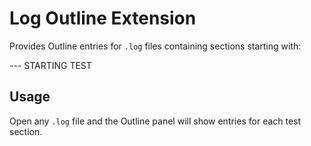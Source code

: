 # Log Outline Extension

Provides Outline entries for `.log` files containing sections starting with:

  --- STARTING TEST <test-name>

  
## Usage

Open any `.log` file and the Outline panel will show entries for each test section.
